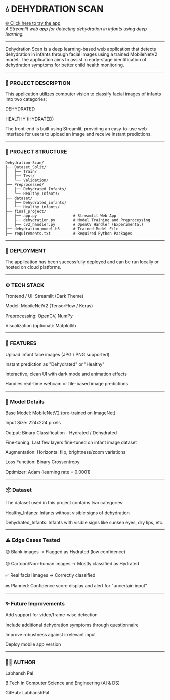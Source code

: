 # 💧 DEHYDRATION SCAN

[🌐 Click here to try the app](https://dehydration-scan-87znhxcvudamujk7wvqhjv.streamlit.app/)  
*A Streamlit web app for detecting dehydration in infants using deep learning.*

---
Dehydration Scan is a deep learning-based web application that detects dehydration in infants through facial images using a trained MobileNetV2 model. The application aims to assist in early-stage identification of dehydration symptoms for better child health monitoring.

---
### 🧠 PROJECT DESCRIPTION

This application utilizes computer vision to classify facial images of infants into two categories:

DEHYDRATED

HEALTHY (HYDRATED)

The front-end is built using Streamlit, providing an easy-to-use web interface for users to upload an image and receive instant predictions.

---
### 📁 PROJECT STRUCTURE

```
Dehydration-Scan/
├── Dataset_Split/
│   ├── Train/
│   ├── Test/
│   └── Validation/
├── Preprocessed/
│   ├── Dehydrated_Infants/
│   └── Healthy_Infants/
├── dataset/
│   ├── Dehydrated_infants/
│   └── Healthy_infants/
├── final_project/
│   ├── app.py                # Streamlit Web App
│   ├── dehydration.py        # Model Training and Preprocessing
│   ├── cv2_handler.py        # OpenCV Handler (Experimental)
├── dehydration_model.h5      # Trained Model File
├── requirements.txt          # Required Python Packages
```

---
### 🚀 DEPLOYMENT

The application has been successfully deployed and can be run locally or hosted on cloud platforms.

---
### ⚙️ TECH STACK

Frontend / UI: Streamlit (Dark Theme)

Model: MobileNetV2 (TensorFlow / Keras)

Preprocessing: OpenCV, NumPy

Visualization (optional): Matplotlib

---
### 📸 FEATURES

Upload infant face images (JPG / PNG supported)

Instant prediction as "Dehydrated" or "Healthy"

Interactive, clean UI with dark mode and animation effects

Handles real-time webcam or file-based image predictions

---
### 🧠 Model Details

Base Model: MobileNetV2 (pre-trained on ImageNet)

Input Size: 224x224 pixels

Output: Binary Classification - Hydrated / Dehydrated

Fine-tuning: Last few layers fine-tuned on infant image dataset

Augmentation: Horizontal flip, brightness/zoom variations

Loss Function: Binary Crossentropy

Optimizer: Adam (learning rate = 0.0001)

---
### 📦 Dataset

The dataset used in this project contains two categories:

Healthy_Infants: Infants without visible signs of dehydration

Dehydrated_Infants: Infants with visible signs like sunken eyes, dry lips, etc.

---
### ⚠️ Edge Cases Tested

🟡 Blank images → Flagged as Hydrated (low confidence)

🟡 Cartoon/Non-human images → Mostly classified as Hydrated

✅ Real facial images → Correctly classified

🔜 Planned: Confidence score display and alert for "uncertain input"

---
### ✨ Future Improvements

Add support for video/frame-wise detection

Include additional dehydration symptoms through questionnaire

Improve robustness against irrelevant input

Deploy mobile app version

---
### 🙋‍♂️ AUTHOR

Labhansh Pal

B.Tech in Computer Science and Engineering (AI & DS)



GitHub: LabhanshPal


